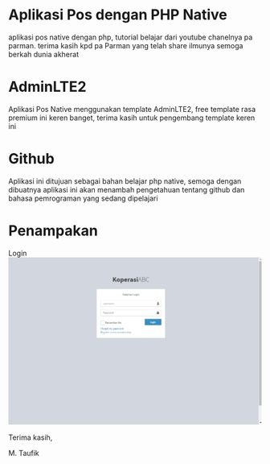 # Aplikasi Pos dengan PHP Native
aplikasi pos native dengan php, tutorial belajar dari youtube chanelnya pa parman. terima kasih kpd pa Parman yang telah share ilmunya
semoga berkah dunia akherat

# AdminLTE2
Aplikasi Pos Native menggunakan template AdminLTE2, free template rasa premium ini keren banget, terima kasih untuk pengembang
template keren ini

# Github
Aplikasi ini ditujuan sebagai bahan belajar php native, semoga dengan dibuatnya aplikasi ini akan menambah pengetahuan tentang 
github dan bahasa pemrograman yang sedang dipelajari


# Penampakan

Login
![alt text](https://github.com/moohat/posnative/blob/2ef70da903377d3c460c6b64835d7a78da2490a6/pos%20app%20sss/logint.png)

Terima kasih,

M. Taufik
